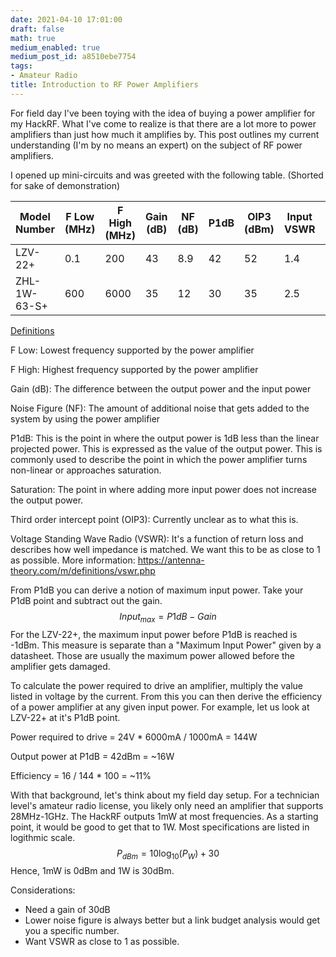 ```yaml
---
date: 2021-04-10 17:01:00
draft: false
math: true
medium_enabled: true
medium_post_id: a8510ebe7754
tags:
- Amateur Radio
title: Introduction to RF Power Amplifiers
---
```


For field day I've been toying with the idea of buying a power amplifier for my HackRF. What I've come to realize is that there are a lot more to power amplifiers than just how much it amplifies by. This post outlines my current understanding (I'm by no means an expert) on the subject of RF power amplifiers.

I opened up mini-circuits and was greeted with the following table. (Shorted for sake of demonstration)

| Model Number | F Low (MHz) | F High (MHz) | Gain (dB) | NF (dB) | P1dB | OIP3 (dBm) | Input VSWR | Output VSWR | Voltage (V) | Current (mA) |
| ------------ | ----------- | ------------ | --------- | ------- | ---- | ---------- | ---------- | ----------- | ----------- | ------------ |
| LZV-22+      | 0.1         | 200          | 43        | 8.9     | 42   | 52         | 1.4        | 4           | 24          | 6000         |
| ZHL-1W-63-S+ | 600         | 6000         | 35        | 12      | 30   | 35         | 2.5        | 3.5         | 15          | 1000         |

<u>Definitions</u>

F Low: Lowest frequency supported by the power amplifier

F High: Highest frequency supported by the power amplifier

Gain (dB): The difference between the output power and  the input power

Noise Figure (NF): The amount of additional noise that gets added to the system by using the power amplifier

P1dB:  This is the point in where the output power is 1dB less than the linear projected power. This is expressed as the value of the output power. This is commonly used to describe the point in which the power amplifier turns non-linear or approaches saturation.

Saturation: The point in where adding more input power does not increase the output power.  

Third order intercept point (OIP3): Currently unclear as to what this is.

Voltage Standing Wave Radio (VSWR): It's a function of return loss and describes how well impedance is matched. We want this to be as close to 1 as possible. More information: https://antenna-theory.com/m/definitions/vswr.php



From P1dB you can derive a notion of maximum input power. Take your P1dB point and subtract out the gain.
$$
Input_{max} = P1dB - Gain
$$
For the LZV-22+, the maximum input power before P1dB is reached is -1dBm. This measure is separate than a "Maximum Input Power" given by a datasheet. Those are usually the maximum power allowed before the amplifier gets damaged.

To calculate the power required to drive an amplifier, multiply the value listed in voltage by the current. From this you can then derive the efficiency of a power amplifier at any given input power. For example, let us look at LZV-22+ at it's P1dB point.

Power required to drive = 24V * 6000mA / 1000mA = 144W

Output power at P1dB = 42dBm = ~16W

Efficiency = 16 / 144 * 100 = ~11%  

With that background, let's think about my field day setup. For a technician level's amateur radio license, you likely only need an amplifier that supports 28MHz-1GHz. The HackRF outputs 1mW at most frequencies. As a starting point, it would be good to get that to 1W. Most specifications are listed in logithmic scale. 
$$
P_{dBm} = 10\log_{10}{(P_W)} + 30
$$
Hence, 1mW is 0dBm and 1W is 30dBm.

Considerations:

- Need a gain of 30dB
- Lower noise figure is always better but a link budget analysis would get you a specific number.
- Want VSWR as close to 1 as possible.